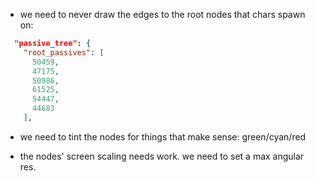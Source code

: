 - we need to never draw the edges to the root nodes that chars spawn on:

```json
  "passive_tree": {
    "root_passives": [
      50459,
      47175,
      50986,
      61525,
      54447,
      44683
    ],

```

- we need to tint the nodes for things that make sense: green/cyan/red

- the nodes' screen scaling needs work. we need to set a max angular res.
